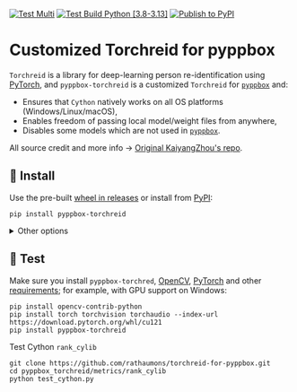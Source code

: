 [![Test Multi](https://github.com/rathaumons/torchreid-for-pyppbox/actions/workflows/test_multi.yaml/badge.svg)](https://github.com/rathaumons/torchreid-for-pyppbox/actions/workflows/test_multi.yaml) 
[![Test Build Python [3.8-3.13]](https://github.com/rathaumons/torchreid-for-pyppbox/actions/workflows/test_build.yaml/badge.svg)](https://github.com/rathaumons/torchreid-for-pyppbox/actions/workflows/test_build.yaml) 
[![Publish to PyPI](https://github.com/rathaumons/torchreid-for-pyppbox/actions/workflows/publish_pypi.yaml/badge.svg)](https://github.com/rathaumons/torchreid-for-pyppbox/actions/workflows/publish_pypi.yaml)

# Customized Torchreid for pyppbox

`Torchreid` is a library for deep-learning person re-identification using [PyTorch](https://pytorch.org/), and `pyppbox-torchreid` is a customized `Torchreid` for [`pyppbox`](https://github.com/rathaumons/pyppbox) and:
- Ensures that `Cython` natively works on all OS platforms (Windows/Linux/macOS), 
- Enables freedom of passing local model/weight files from anywhere, 
- Disables some models which are not used in [`pyppbox`](https://github.com/rathaumons/pyppbox).

All source credit and more info -> [Original KaiyangZhou's repo](https://github.com/KaiyangZhou/deep-person-reid). 

## 💽 Install

Use the pre-built [wheel in releases](https://github.com/rathaumons/torchreid-for-pyppbox/releases) or install from [PyPI](https://pypi.org/project/pyppbox-torchreid/): 

```
pip install pyppbox-torchreid
```

<details><summary>Other options</summary>

### Install from GitHub repo (Require C++ compiler):

```
pip install git+https://github.com/rathaumons/torchreid-for-pyppbox.git
```

### Build and install (Require C++ compiler):

```
git clone https://github.com/rathaumons/torchreid-for-pyppbox/
cd torchreid-for-pyppbox
python -m pip install --upgrade pip
pip install wheel build
python -m build --sdist
python -m build --wheel
cd dist
```

</details>

## 🔬 Test

Make sure you install `pyppbox-torchred`, [OpenCV](https://github.com/opencv/opencv-python), [PyTorch](https://pytorch.org/) and other [requirements](https://github.com/rathaumons/torchreid-for-pyppbox/blob/main/requirements.txt); for example, with GPU support on Windows:

```
pip install opencv-contrib-python
pip install torch torchvision torchaudio --index-url https://download.pytorch.org/whl/cu121
pip install pyppbox-torchreid
```

Test Cython `rank_cylib`

```
git clone https://github.com/rathaumons/torchreid-for-pyppbox.git
cd pyppbox_torchreid/metrics/rank_cylib
python test_cython.py
```

